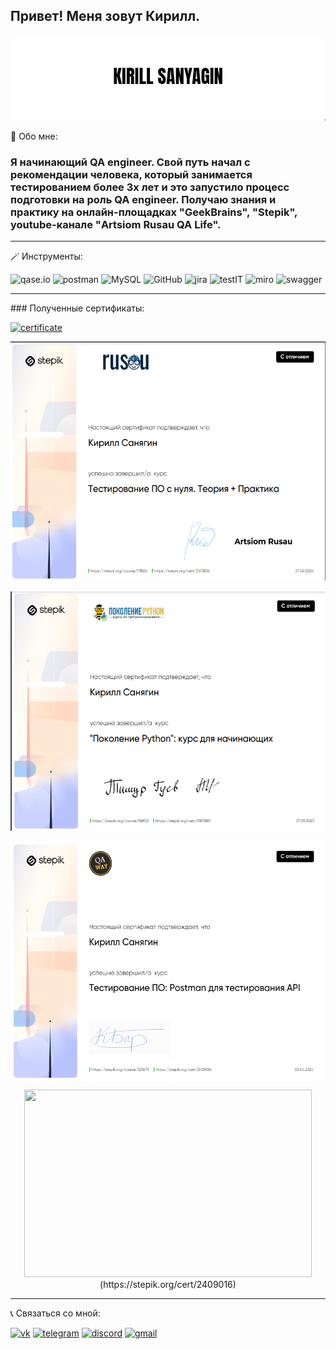 ## Привет! Меня зовут Кирилл.


[![Header](https://github.com/kirillsanyagin/kirillsanyagin/blob/main/assets/kirill_sanyagin.png)](https://vk.com/kindkirill)

👦 Обо мне:

### Я начинающий QA engineer. Свой путь начал с рекомендации человека, который занимается тестированием более 3х лет и это запустило процесс подготовки на роль QA engineer. Получаю знания и практику на онлайн-площадках "GeekBrains", "Stepik", youtube-канале "Artsiom Rusau QA Life".

<hr>
🪄 Инструменты:

![qase.io](https://img.shields.io/badge/-qase.io-3c3c3c?style=for-the-badge&logo=qase&logoColor=4f46ea)
![postman](https://img.shields.io/badge/-postman-3c3c3c?style=for-the-badge&logo=postman&logoColor=ff6c37)
![MySQL](https://img.shields.io/badge/-mySql-3c3c3c?style=for-the-badge&logo=mysql&logoColor=3e6e93)
![GitHub](https://img.shields.io/badge/-github-3c3c3c?style=for-the-badge&logo=github)
![jira](https://img.shields.io/badge/-jira-3c3c3c?style=for-the-badge&logo=jira&logoColor=0050d3)
![testIT](https://img.shields.io/badge/-test_IT-3c3c3c?style=for-the-badge&logo=data:image/png;base64,iVBORw0KGgoAAAANSUhEUgAAABwAAAAcCAYAAAByDd+UAAAAsUlEQVR4AWJwL/AhGluUHgW0VwcnAIMwAEVX6BJZxG06gncHcQmXcAmX8G5T8BBKKGk0xYOHTyktPASjDitYwxL9Ju0LBh2iZUswMGCzBL05yKD1AZ6mIFlpxJx+09i3IHjPGVYUgQxkRkBZ1YB+ACxikEEjjTtpmH+OmXPYrOdwfXCDG9yg//vGT9ZgYlYJluBJMVLEQn/WHgyBBG3C4iwQhKAbA/n7MpONVPt7eLsTL7YcE8GloLUDAAAAAElFTkSuQmCC&logoColor=0050d3)
![miro](https://img.shields.io/badge/-Miro-3c3c3c?style=for-the-badge&logo=miro&logoColor=ffd02f)
![swagger](https://img.shields.io/badge/-swagger-3c3c3c?style=for-the-badge&logo=swagger&logoColor=85ea2d)

<hr>
### Полученные сертификаты:

[![certificate](https://github.com/kirillsanyagin/kirillsanyagin/blob/main/assets/%D0%A1%D0%BD%D0%B8%D0%BC%D0%BE%D0%BA%20%D1%8D%D0%BA%D1%80%D0%B0%D0%BD%D0%B0%202024-03-18%20133053.png/650x400)](https://stepik.org/cert/2372836)

[<img src= "https://github.com/kirillsanyagin/kirillsanyagin/blob/main/assets/%D0%A1%D0%BD%D0%B8%D0%BC%D0%BE%D0%BA%20%D1%8D%D0%BA%D1%80%D0%B0%D0%BD%D0%B0%202024-03-18%20133053.png?width=70&height=70"  width="560" height="383">](https://stepik.org/cert/2372836)

[<img src="https://github.com/kirillsanyagin/kirillsanyagin/blob/main/assets/%D0%A1%D0%BD%D0%B8%D0%BC%D0%BE%D0%BA%20%D1%8D%D0%BA%D1%80%D0%B0%D0%BD%D0%B0%202024-03-18%20133603.png" width="560" height="383">](https://stepik.org/cert/2187880)

[<img src="https://github.com/kirillsanyagin/kirillsanyagin/blob/main/assets/image.png" width="560" height="383" align="center">](https://stepik.org/cert/2409016)

<p align="center">
  <img width="460" height="300" src="https://github.com/kirillsanyagin/kirillsanyagin/blob/main/assets/image.png/460/300">(https://stepik.org/cert/2409016)
</p>

<hr>
📞 Связаться со мной:

[![vk](https://img.shields.io/badge/-vk-3c3c3c?style=for-the-badge&logo=vk&logoColor=0077ff)](https://vk.com/kindkirill)
[![telegram](https://img.shields.io/badge/-telegram-3c3c3c?style=for-the-badge&logo=telegram&logoColor=338feb)](https://telegram.org/kirill_QA_58)
[![discord](https://img.shields.io/badge/-discord-3c3c3c?style=for-the-badge&logo=discord&logoColor=5865f2)](https://discord.com/channels/.kirillmsk)
[![gmail](https://img.shields.io/badge/-gmail-3c3c3c?style=for-the-badge&logo=gmail)](kirilo5647@gmail.com)
